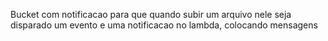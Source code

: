 Bucket com notificacao para que quando subir um arquivo nele seja disparado um evento e uma notificacao no lambda, colocando mensagens